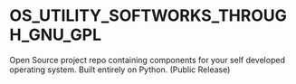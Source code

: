 # OS_UTILITY_SOFTWORKS_THROUGH_GNU_GPL
Open Source project repo containing components for your self developed operating system. Built entirely on Python. (Public Release)
